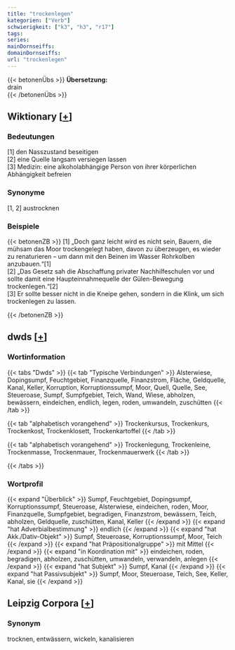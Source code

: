 ```yaml
---
title: "trockenlegen"
kategorien: ["Verb"]
schwierigkeit: ["k3", "h3", "r17"]
tags:
series:
mainDornseiffs:
domainDornseiffs:
url: "trockenlegen"
---
```


{{< betonenÜbs >}}
**Übersetzung:**  
drain  
{{< /betonenÜbs >}}

## Wiktionary [[+](https://de.wiktionary.org/wiki/trockenlegen)]

### Bedeutungen
[1] den Nasszustand beseitigen  
[2] eine Quelle langsam versiegen lassen  
[3] Medizin: eine alkoholabhängige Person von ihrer körperlichen Abhängigkeit befreien  

### Synonyme
[1, 2] austrocknen  

### Beispiele
{{< betonenZB >}}
[1] „Doch ganz leicht wird es nicht sein, Bauern, die mühsam das Moor trockengelegt haben, davon zu überzeugen, es wieder zu renaturieren – um dann mit den Beinen im Wasser Rohrkolben anzubauen.“[1]  
[2] „Das Gesetz sah die Abschaffung privater Nachhilfeschulen vor und sollte damit eine Haupteinnahmequelle der Gülen-Bewegung trockenlegen.“[2]  
[3] Er sollte besser nicht in die Kneipe gehen, sondern in die Klink, um sich trockenlegen zu lassen.  

{{< /betonenZB >}}


## dwds [[+](https://www.dwds.de/wb/trockenlegen)]

### Wortinformation
{{< tabs "Dwds" >}}
{{< tab "Typische Verbindungen" >}}
Alsterwiese, Dopingsumpf, Feuchtgebiet, Finanzquelle, Finanzstrom, Fläche, Geldquelle, Kanal, Keller, Korruption, Korruptionssumpf, Moor, Quell, Quelle, See, Steueroase, Sumpf, Sumpfgebiet, Teich, Wand, Wiese, abholzen, bewässern, eindeichen, endlich, legen, roden, umwandeln, zuschütten
{{< /tab >}}

{{< tab "alphabetisch vorangehend" >}}
Trockenkursus, Trockenkurs, Trockenkost, Trockenklosett, Trockenkartoffel
{{< /tab >}}

{{< tab "alphabetisch vorangehend" >}}
Trockenlegung, Trockenleine, Trockenmasse, Trockenmauer, Trockenmauerwerk
{{< /tab >}}

{{< /tabs >}}

### Wortprofil
{{< expand "Überblick" >}} Sumpf, Feuchtgebiet, Dopingsumpf, Korruptionssumpf, Steueroase, Alsterwiese, eindeichen, roden, Moor, Finanzquelle, Sumpfgebiet, begradigen, Finanzstrom, bewässern, Teich, abholzen, Geldquelle, zuschütten, Kanal, Keller {{< /expand >}}
{{< expand "hat Adverbialbestimmung" >}} endlich {{< /expand >}}
{{< expand "hat Akk./Dativ-Objekt" >}} Sumpf, Steueroase, Korruptionssumpf, Moor, Teich {{< /expand >}}
{{< expand "hat Präpositionalgruppe" >}} mit Mittel {{< /expand >}}
{{< expand "in Koordination mit" >}} eindeichen, roden, begradigen, abholzen, zuschütten, umwandeln, verwandeln, anlegen {{< /expand >}}
{{< expand "hat Subjekt" >}} Sumpf, Kanal {{< /expand >}}
{{< expand "hat Passivsubjekt" >}} Sumpf, Moor, Steueroase, Teich, See, Keller, Kanal, sie {{< /expand >}}

## Leipzig Corpora [[+](https://corpora.uni-leipzig.de/en/res?word=trockenlegen&corpusId=deu_newscrawl-public_2018)]


### Synonym
trocknen, entwässern, wickeln, kanalisieren

